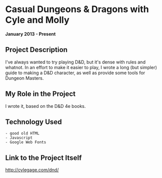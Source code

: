 # Casual Dungeons & Dragons with Cyle and Molly

**January 2013 - Present**

## Project Description

I've always wanted to try playing D&D, but it's dense with rules and whatnot. In an effort to make it easier to play, I wrote a long (but simpler) guide to making a D&D character, as well as provide some tools for Dungeon Masters.

## My Role in the Project

I wrote it, based on the D&D 4e books.

## Technology Used

	- good old HTML
	- Javascript
	- Google Web Fonts

## Link to the Project Itself

http://cylegage.com/dnd/